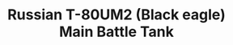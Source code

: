 ---
layout: product
title: "Russian T-80UM2 (Black eagle) Main Battle Tank"
price: "2000" 
desc: "Maketa"
img_path: "/assets/img/UA72057.webp"
brand: "N/A"
available: false
special_offer: false
new: true
soon: false
cat: "010000"
subcat: "013300"
subsubcat: "0N/A"
sifra: "UA72057"
popular: false
---